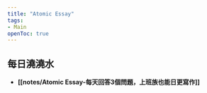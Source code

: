 ```yaml
---
title: "Atomic Essay"
tags:
- Main
openToc: true
---
```


## 每日澆澆水

- **[[notes/Atomic Essay-每天回答3個問題，上班族也能日更寫作]]**


